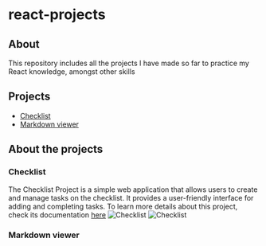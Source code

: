 # react-projects

## About
This repository includes all the projects I have made so far to practice my React knowledge, amongst other skills

## Projects
- [Checklist](#checklist)
- [Markdown viewer](#Markdown--viewer)

## About the projects
### Checklist
  The Checklist Project is a simple web application that allows users to create and manage tasks on the checklist. It provides a user-friendly interface for adding and completing tasks. To learn more details
  about this project, check its documentation [here](https://github.com/natmsaenz/react-projects/blob/main/checklist/README.md)
  ![Checklist](/home/nataliams/Documents/Personal/Work/react-projects/checklist/checklist-1.png)
  ![Checklist](/home/nataliams/Documents/Personal/Work/react-projects/checklist/checklist-2.png)
### Markdown viewer
